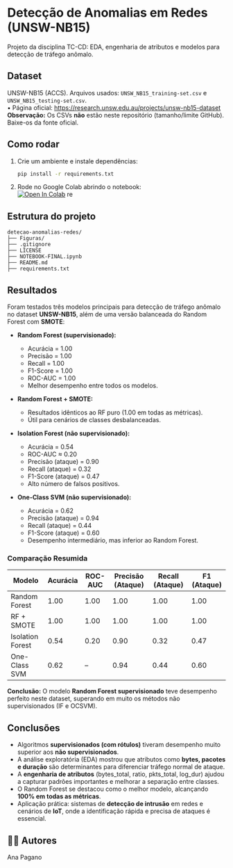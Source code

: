 # Detecção de Anomalias em Redes (UNSW-NB15)

Projeto da disciplina TC-CD: EDA, engenharia de atributos e modelos para detecção de tráfego anômalo.

## Dataset
UNSW-NB15 (ACCS). Arquivos usados: `UNSW_NB15_training-set.csv` e `UNSW_NB15_testing-set.csv`.  
• Página oficial: https://research.unsw.edu.au/projects/unsw-nb15-dataset  
**Observação:** Os CSVs **não** estão neste repositório (tamanho/limite GitHub). Baixe-os da fonte oficial.

## Como rodar
1. Crie um ambiente e instale dependências:
   ```bash
   pip install -r requirements.txt
   ```
2. Rode no Google Colab abrindo o notebook:  
   [![Open In Colab](https://colab.research.google.com/assets/colab-badge.svg)](
https://colab.research.google.com/github/AnaPagano/detecao-anomalias-redes/blob/main/NOTEBOOK-FINAL.ipynb
)
re


##  Estrutura do projeto
```
detecao-anomalias-redes/
├── Figuras/                  
├── .gitignore
├── LICENSE
├── NOTEBOOK-FINAL.ipynb      
├── README.md
├── requirements.txt          
```

##  Resultados

Foram testados três modelos principais para detecção de tráfego anômalo no dataset **UNSW-NB15**, além de uma versão balanceada do Random Forest com **SMOTE**:

- **Random Forest (supervisionado):**
  - Acurácia = 1.00
  - Precisão = 1.00
  - Recall = 1.00
  - F1-Score = 1.00
  - ROC-AUC = 1.00
  - Melhor desempenho entre todos os modelos.

- **Random Forest + SMOTE:**
  - Resultados idênticos ao RF puro (1.00 em todas as métricas).
  - Útil para cenários de classes desbalanceadas.

- **Isolation Forest (não supervisionado):**
  - Acurácia = 0.54
  - ROC-AUC ≈ 0.20
  - Precisão (ataque) = 0.90
  - Recall (ataque) = 0.32
  - F1-Score (ataque) = 0.47
  - Alto número de falsos positivos.

- **One-Class SVM (não supervisionado):**
  - Acurácia = 0.62
  - Precisão (ataque) = 0.94
  - Recall (ataque) = 0.44
  - F1-Score (ataque) = 0.60
  - Desempenho intermediário, mas inferior ao Random Forest.

###  Comparação Resumida

| Modelo              | Acurácia | ROC-AUC | Precisão (Ataque) | Recall (Ataque) | F1 (Ataque) |
|---------------------|----------|---------|-------------------|-----------------|-------------|
| Random Forest       | 1.00     | 1.00    | 1.00              | 1.00            | 1.00        |
| RF + SMOTE          | 1.00     | 1.00    | 1.00              | 1.00            | 1.00        |
| Isolation Forest    | 0.54     | 0.20    | 0.90              | 0.32            | 0.47        |
| One-Class SVM       | 0.62     | –       | 0.94              | 0.44            | 0.60        |

**Conclusão:** O modelo **Random Forest supervisionado** teve desempenho perfeito neste dataset, superando em muito os métodos não supervisionados (IF e OCSVM).


##  Conclusões

- Algoritmos **supervisionados (com rótulos)** tiveram desempenho muito superior aos **não supervisionados**.  
- A análise exploratória (EDA) mostrou que atributos como **bytes, pacotes e duração** são determinantes para diferenciar tráfego normal de ataque.  
- A **engenharia de atributos** (bytes_total, ratio, pkts_total, log_dur) ajudou a capturar padrões importantes e melhorar a separação entre classes.  
- O Random Forest se destacou como o melhor modelo, alcançando **100% em todas as métricas**.  
- Aplicação prática: sistemas de **detecção de intrusão** em redes e cenários de **IoT**, onde a identificação rápida e precisa de ataques é essencial.  


## 👩‍💻 Autores
Ana Pagano
